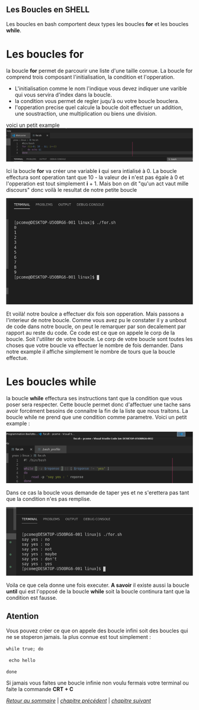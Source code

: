 ## Les Boucles en SHELL

Les boucles en bash comportent deux types les boucles **for** et les boucles **while**.

# Les boucles **for**

la boucle **for** permet de parcourir une liste d'une taille connue. La boucle for comprend trois composant l'initialisation, la condition et l'opperation.
- L'initialisation comme le nom l'indique vous devez indiquer une varible qui vous servira d'index dans la boucle.
- la condition vous permet de regler juqu'à ou votre boucle bouclera.
- l'opperation precise quel calcule la boucle doit effectuer un addition, une soustraction, une multiplication ou biens une division.

voici un petit example
![for example](./picture/Screenshot_2020-12-10_08-57-50.png)

Ici la boucle **for** va créer une variable **i** qui sera intialisé à 0. La boucle effectura sont operation tant que 10 - la valeur de **i** n'est pas égale à 0 et l'opperation est tout simplement **i** + 1. Mais bon on dit "qu'un act vaut mille discours" donc voilà le resultat de notre petite boucle

![for result](./picture/Screenshot_2020-12-10_08-58-14.png)

Et voilà! notre boulce a effectuer dix fois son opperation. Mais passons a l'interieur de notre boucle.
Comme vous avez pu le constater il y a unbout de code dans notre boucle, on peut le remarquer par son decalement par rapport au reste du code. Ce code est ce que on appele le corp de la boucle. Soit l'utiliter de votre boucle. Le corp de votre boucle sont toutes les choses que votre boucle va effectuer le nombre de fois demander. Dans notre example il affiche simplement le nombre de tours que la boucle effectue.

# Les boucles **while**

la boucle **while** effectura ses instructions tant que la condition que vous poser sera respecter. Cette boucle permet donc d'affectuer une tache sans avoir forcément besoins de connaitre la fin de la liste que nous traitons.
La boucle while ne prend que une condition comme parametre. Voici un petit example :

![while exemle](./picture/Screenshot_2020-12-10_11-19-30.png)

Dans ce cas la boucle vous demande de taper yes et ne s'erettera pas tant que la condition n'es pas remplise.

![while result](./picture/Screenshot_2020-12-10_11-20-36.png)

Voila ce que cela donne une fois executer.
**A savoir** il existe aussi la boucle **until** qui est l'opposé de la boucle **while** soit la boucle continura tant que la condition est fausse.

## Atention 

Vous pouvez créer ce que on appele des boucle infini soit des boucles qui ne se stoperon jamais. la plus connue est tout simplement :

`while true; do`
 
 ` echo hello`

`done`

Si jamais vous faites une boucle infinie non voulu fermais votre terminal ou faite la commande **CRT + C**

*[Retour au sommaire](./README.md)* | *[chapitre précédent](https://github.com/lancelot260/linux/blob/main/variable.md)* | *[chapitre suivant](https://github.com/lancelot260/linux/blob/main/condition.md)*
